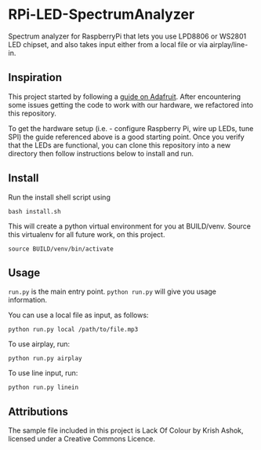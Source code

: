 RPi-LED-SpectrumAnalyzer
========================

Spectrum analyzer for RaspberryPi that lets you use LPD8806 or WS2801 LED
chipset, and also takes input either from a local file or via airplay/line-in.

## Inspiration

This project started by following a [guide on Adafruit](https://learn.adafruit.com/raspberry-pi-spectrum-analyzer-display-on-rgb-led-strip).  After encountering some issues getting the code to work with our hardware, we refactored into this repository.

To get the hardware setup (i.e. - configure Raspberry Pi, wire up LEDs, tune SPI) the guide referenced above is a good starting point.  Once you verify that the LEDs are functional, you can clone this repository into a new directory then follow instructions below to install and run.

## Install

Run the install shell script using

    bash install.sh

This will create a python virtual environment for you at BUILD/venv.  Source
this virtualenv for all future work, on this project.

    source BUILD/venv/bin/activate

## Usage

`run.py` is the main entry point.  `python run.py` will give you usage information.

You can use a local file as input, as follows:

    python run.py local /path/to/file.mp3

To use airplay, run:

    python run.py airplay

To use line input, run:

    python run.py linein

## Attributions

The sample file included in this project is Lack Of Colour by Krish Ashok,
licensed under a Creative Commons Licence.
